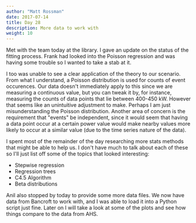 ```yaml
---
author: "Matt Rossman"
date: 2017-07-14
title: Day 28
description: More data to work with
weight: 10
---
```



Met with the team today at the library. I gave an update on the status of the fitting process. Frank had looked into the Poisson regression and was having some trouble so I wanted to take a stab at it.

I too was unable to see a clear application of the theory to our scenario. From what I understand, a Poisson distribution is used for counts of event occurences. Our data doesn't immediately apply to this since we are measuring a continuous value, but you can tweak it by, for instance, measuring the counts of data points that lie between 400-450 kW. However that seems like an unintuitive adjustment to make. Perhaps I am just misunderstanding the Poisson distribution. Another area of concern is the requirement that "events" be independent, since it would seem that having a data point occur at a certain power value would make nearby values more likely to occur at a similar value (due to the time series nature of the data).

I spent most of the remainder of the day researching more stats methods that might be able to help us. I don't have much to talk about each of these so I'll just list off some of the topics that looked interesting:

- Stepwise regression
- Regression trees
- C4.5 Algorithm
- Beta distributions

Anil also stopped by today to provide some more data files. We now have data from Bancroft to work with, and I was able to load it into a Python script just fine. Later on I will take a look at some of the plots and see how things compare to the data from AHS.
